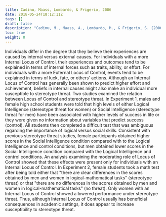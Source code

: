 ```yaml
---
title: Cadinu, Maass, Lombardo, & Frigerio, 2006
date: 2018-05-24T18:12:11Z
tags: []
draft: false
description: "Cadinu, M., Maass, A., Lombardo, M., & Frigerio, S. (2006). Stereotype threat: The moderating role of locus of control beliefs. *European Journal of Social Psychology, 36,* 183-197."
toc: true
weight: 0
---
```


Individuals differ in the degree that they believe their experiences are caused by internal versus external causes. For individuals with a more Internal Locus of Control, their experiences and outcomes tend to be explained in terms of internal forces such as traits, ability, or effort. For individuals with a more External Locus of Control, events tend to be explained in terms of luck, fate, or others' actions. Although an Internal Locus of Control has generally been shown to predict higher effort and achievement, beliefs in internal causes might also make an individual more susceptible to stereotype threat. Two studies examined the relation between Locus of Control and stereotype threat. In Experiment 1, males and female high school students were told that high levels of either Logical Intelligence (stereotype threat for women) or Social Intelligence (stereotype threat for men) have been associated with higher levels of success in life or they were given no information about variables that predict success (control). All students then completed a difficult test that was ambiguous regarding the importance of logical versus social skills. Consistent with previous stereotype threat studies, female participants obtained higher scores in the Social Intelligence condition compared with to the Logical Intelligence and control conditions, but men obtained lower scores in the Social Intelligence condition compared with the Logical Intelligence and control conditions. An analysis examining the moderating role of Locus of Control showed that these effects were present only for individuals with an Internal Locus of Control. In Experiment 2, female students took a math test after being told either that "there are clear differences in the scores obtained by men and women in logical-mathematical tasks" (stereotype threat) or that "there are no differences in the scores obtained by men and women in logical-mathematical tasks" (no threat). Only women with an Internal Locus of Control showed a lowered performance under stereotype threat. Thus, although Internal Locus of Control usually has beneficial consequences in academic settings, it does appear to increase susceptibility to stereotype threat.
